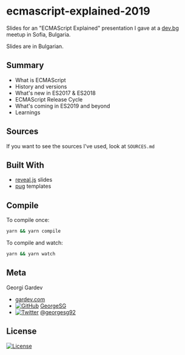 # ecmascript-explained-2019

Slides for an "ECMAScript Explained" presentation I gave at a [dev.bg](https://dev.bg/) meetup in Sofia, Bulgaria.

Slides are in Bulgarian.

## Summary
- What is ECMAScript
- History and versions
- What's new in ES2017 & ES2018
- ECMAScript Release Cycle
- What's coming in ES2019 and beyond
- Learnings

## Sources

If you want to see the sources I've used, look at `SOURCES.md`

## Built With
- [reveal.js](https://github.com/hakimel/reveal.js/) slides
- [pug](https://github.com/pugjs/pug) templates

## Compile
To compile once:
```bash
yarn && yarn compile
```

To compile and watch:
```bash
yarn && yarn watch
```

## Meta
[1.1]: http://i.imgur.com/wWzX9uB.png
[2.1]: http://i.imgur.com/9I6NRUm.png

Georgi Gardev
- [gardev.com](http://gardev.com)
- [![GitHub][2.1]](https://github.com/GeorgeSG/) [GeorgeSG](https://github.com/GeorgeSG/)
- [![Twitter][1.1]](https://twitter.com/georgesg92) [@georgesg92](https://twitter.com/georgesg92)

## License

[![License](http://img.shields.io/:license-mit-blue.svg?style=flat-square)](http://badges.mit-license.org)
